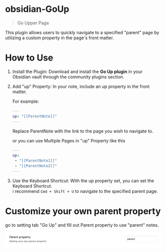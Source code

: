 # obsidian-GoUp

> Go Upper Page

This plugin allows users to quickly navigate to a specified "parent" page by utilizing a custom property in the page's front matter.

# How to Use

1. Install the Plugin: Download and install the **Go Up plugin** in your Obsidian vault through the community plugins section.
2. Add "up" Property: In your note, include an up property in the front matter. <br/>

    For example:

    ```yaml
    ---
    up: "[[ParentNote]]"
    ---
    ```

    Replace ParentNote with the link to the page you wish to navigate to. <br/>

    or you can use Multiple Pages in "up" Property like this <br />

    ```yaml
    ---
    up:
     - "[[ParentNote1]]"
     - "[[ParentNote2]]"
    ---
    ```

3. Use the Keyboard Shortcut: With the up property set, you can set the Keyboard Shortcut. <br />
   i recommend `Cmd + Shift + U` to navigate to the specified parent page.


# Customize your own parent property

go to setting tab "Go Up" and fill out Parent property to use "parent" notes.

![setting tab](./public/setting.png)
